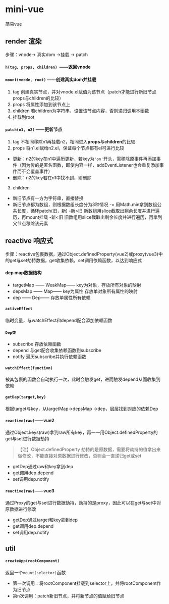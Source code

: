 # mini-vue

简易vue
## render 渲染
步骤：vnode-> 真实dom ->挂载 -> patch
#### `h(tag, props, children) `——返回vnode
#### `mount(vnode, root)` ——创建真实dom并挂载
1. tag 创建真实节点，并对vnode.el赋值为该节点（patch才能进行新旧节点props与children的比较）
2. props 将属性添加到该节点上
3. children 若children为字符串，设置该节点内容，否则递归调用本函数
4. 挂载到root
#### `patch(n1, n2)` ——更新节点
1. tag 不相同移除n1再挂载n2，相同进入**props**与**children**的比较
2. props 将n1.el赋给n2.el，保证每个节点都有el可进行比较
+ 更新：n2的key在n1中遍历更新，若key为`'on'`开头，需移除原事件再添加事件（因为传的是匿名函数，即使内容一样，addEventListener也会重复添加事件而不会覆盖事件）
+ 删除：n2的key若在n1中找不到，则删除
3. children 
+ 新旧节点有一方为字符串，直接替换
+ 新旧节点都为数组，则根据数组长度分为3种情况
-= 用Math.min拿到数组公共长度，循环patch(旧，新)
-新>旧  新数组用slice截取出剩余长度并进行遍历，再mount挂载
-新<旧  旧数组用slice截取出剩余长度并进行遍历，再拿到父节点移除该元素

## reactive 响应式
步骤：reactive包裹数据，通过Object.definedProperty(vue2)或proxy(vue3)中的get与set劫持数据，get收集依赖，set调用依赖函数，以达到响应式
#### dep map数据结构
+ targetMap —— WeakMap—— key为对象，存放所有对象的映射
+ depsMap —— Map—— key为属性 存放单对象所有属性的映射
+ dep —— Dep—— 存放单属性所有依赖
#### `activeEffect` 
临时变量，与watchEffect和depend配合添加依赖函数
#### `Dep类` 
+ subscribe 存放依赖函数
+ depend 与get配合收集依赖函数到subscribe 
+ notify 遍历subscribe并执行依赖函数
#### `watchEffect(function)`
被其包裹的函数会自动执行一次，此时会触发get，进而触发depend从而收集到依赖

#### `getDep(target,key)`
根据target与key，从targetMap->depsMap ->dep，层层找到对应的依赖Dep
#### `reactive(raw)`——vue2
通过Object.keys(raw)拿到raw所有key，再一一用Object.definedProperty的get与set进行数据劫持
>【注】Object.definedProperty 劫持的是原数据，需要将劫持的值拿出来做修改，不能直接对原数据进行修改，否则会一直递归get或set
+ getDep通过raw和key拿到dep
+ get调用dep.depend
+ set调用dep.notify
#### `reactive(raw)`——vue3
通过Proxy的get与set进行数据劫持，劫持的是proxy，因此可以在get与set中对原数据进行修改
+ getDep通过target和key拿到dep
+ get调用dep.depend
+ set调用dep.notify
## util
#### `createApp(rootComponent)`
返回一个`mount(selector)`函数
+ 第一次调用：将rootComponent挂载到selector上，并将rootComponent作为旧节点
+ 第n次调用：patch新旧节点，并将新节点的值赋给旧节点

